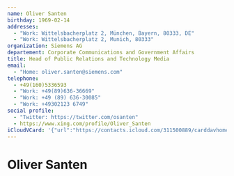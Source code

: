 ```yaml
---
name: Oliver Santen
birthday: 1969-02-14
addresses:
  - "Work: Wittelsbacherplatz 2, München, Bayern, 80333, DE"
  - "Work: Wittelsbacherplatz 2, Munich, 80333"
organization: Siemens AG
departement: Corporate Communications and Government Affairs
title: Head of Public Relations and Technology Media
email:
  - "Home: oliver.santen@siemens.com"
telephone:
  - +49(160)5336593
  - "Work: +49(89)636-36669"
  - "Work: +49 (89) 636-30085"
  - "Work: +49302123 6749"
social profile:
  - "Twitter: https://twitter.com/osanten"
  - https://www.xing.com/profile/Oliver_Santen
iCloudVCard: '{"url":"https://contacts.icloud.com/311500889/carddavhome/card/C8AA4328-41CD-46A4-90D3-1283D6C9E3AA.vcf","etag":"\"kmfhb4va\"","data":"BEGIN:VCARD\r\nVERSION:3.0\r\nFN:\r\nN:Santen;Oliver;;;\r\nUID:2F7EEC7F-BCD7-47A2-90BD-F3BFB4ABB704\r\nBDAY;VALUE=date:1969-02-14\r\nADR;TYPE=WORK:;;Wittelsbacherplatz 2;München;Bayern;80333;DE;\r\nADR;TYPE=WORK:;;Wittelsbacherplatz 2;Munich;;80333;;\r\nitem0.X-ABLABEL:xing\r\nPRODID:ez-vcard 0.9.13-fc\r\nREV:2025-04-03T22:04:26Z\r\nORG:Siemens AG;Corporate Communications and Government Affairs\r\nTITLE:Head of Public Relations and Technology Media\r\nEMAIL;TYPE=HOME:oliver.santen@siemens.com\r\nPHOTO;VALUE=uri:https://gateway.icloud.com/contacts/311500889/ck/card/e1f7a\r\n 471cceff93964890dc513ff61b5\r\nTEL;TYPE=CELL:+49(160)5336593\r\nTEL;TYPE=WORK:+49(89)636-36669\r\nTEL;TYPE=WORK:+49 (89) 636-30085\r\nTEL;TYPE=WORK:+49302123 6749\r\nX-SOCIALPROFILE;TYPE=twitter;X-USER=osanten:https://twitter.com/osanten\r\nitem0.X-SOCIALPROFILE;X-USER=Oliver_Santen:https://www.xing.com/profile/Oli\r\n ver_Santen\r\nEND:VCARD"}'
---
```

# Oliver Santen